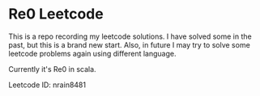 # Re0 Leetcode

This is a repo recording my leetcode solutions. I have solved some in the past, but this is a brand new start. Also, in future I may try to solve some leetcode problems again using different language. 

Currently it's Re0 in scala.

Leetcode ID: nrain8481